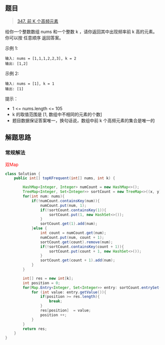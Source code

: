 ## 题目

> [347. 前 K 个高频元素](https://leetcode-cn.com/problems/top-k-frequent-elements/)

给你一个整数数组 nums 和一个整数 k ，请你返回其中出现频率前 k 高的元素。你可以按 任意顺序 返回答案。

 

示例 1:

```
输入: nums = [1,1,1,2,2,3], k = 2
输出: [1,2]
```

示例 2:

```
输入: nums = [1], k = 1
输出: [1]
```




提示：

* 1 <= nums.length <= 105
* k 的取值范围是 [1, 数组中不相同的元素的个数]
* 题目数据保证答案唯一，换句话说，数组中前 k 个高频元素的集合是唯一的

## 解题思路

### 常规解法

<span style="color: red">双Map</span>

```java
class Solution {
    public int[] topKFrequent(int[] nums, int k) {

        HashMap<Integer, Integer> numCount = new HashMap<>();
        TreeMap<Integer, Set<Integer>> sortCount = new TreeMap<>((x, y)-> y -x);
        for(int num: nums){
            if(!numCount.containsKey(num)){
                numCount.put(num, 1);
                if(!sortCount.containsKey(1)){
                    sortCount.put(1, new HashSet<>());
                }
                sortCount.get(1).add(num);
            }else {
                int count = numCount.get(num);
                numCount.put(num, count + 1);
                sortCount.get(count).remove(num);
                if(!sortCount.containsKey(count + 1)){
                    sortCount.put(count + 1, new HashSet<>());
                }
                sortCount.get(count + 1).add(num);
            }
        }

        int[] res = new int[k];
        int position = 0;
        for(Map.Entry<Integer, Set<Integer>> entry: sortCount.entrySet()){
            for (int value: entry.getValue()){
                if(position >= res.length){
                    break;
                }
                res[position]  = value;
                position ++;
            }
        }
        return res;
    }
}
```

